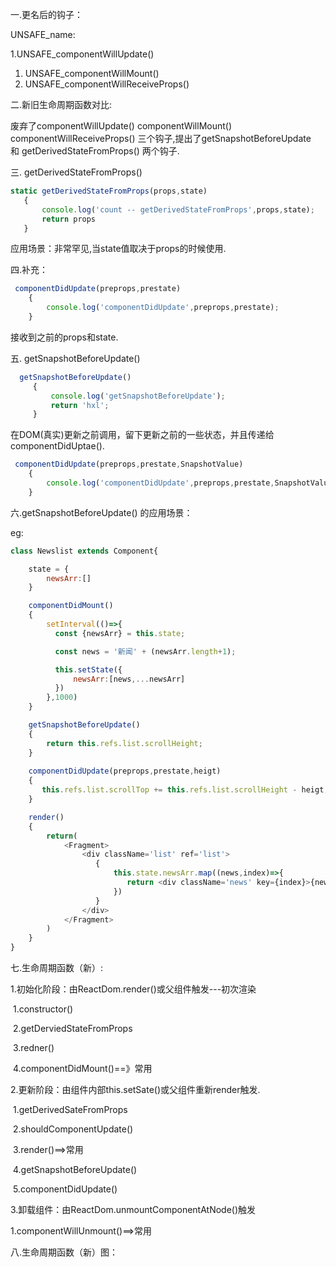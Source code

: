 一.更名后的钩子：

 UNSAFE_name:

1.UNSAFE_componentWillUpdate() 

1. UNSAFE_componentWillMount() 
2. UNSAFE_componentWillReceiveProps() 

二.新旧生命周期函数对比:

 废弃了componentWillUpdate() componentWillMount()  componentWillReceiveProps() 三个钩子,提出了getSnapshotBeforeUpdate 和 getDerivedStateFromProps() 两个钩子.

三. getDerivedStateFromProps() 

```javascript
static getDerivedStateFromProps(props,state)
   {
       console.log('count -- getDerivedStateFromProps',props,state);
       return props
   }
```

应用场景：非常罕见,当state值取决于props的时候使用.

四.补充：

```javascript
 componentDidUpdate(preprops,prestate)
    {
        console.log('componentDidUpdate',preprops,prestate);
    }
```

接收到之前的props和state.

 五. getSnapshotBeforeUpdate() 

```javascript
  getSnapshotBeforeUpdate()
     {
         console.log('getSnapshotBeforeUpdate');
         return 'hxl';
     }

```

在DOM(真实)更新之前调用，留下更新之前的一些状态，并且传递给componentDidUptae().

```javascript
 componentDidUpdate(preprops,prestate,SnapshotValue)
    {
        console.log('componentDidUpdate',preprops,prestate,SnapshotValue);
    }
```

六.getSnapshotBeforeUpdate() 的应用场景：

eg:

```javascript
class Newslist extends Component{

    state = {
        newsArr:[]
    }

    componentDidMount()
    {
        setInterval(()=>{
          const {newsArr} = this.state;

          const news = '新闻' + (newsArr.length+1);

          this.setState({
              newsArr:[news,...newsArr]
          })
        },1000)
    }

    getSnapshotBeforeUpdate()
    {
        return this.refs.list.scrollHeight;
    }
  
    componentDidUpdate(preprops,prestate,heigt)
    {
       this.refs.list.scrollTop += this.refs.list.scrollHeight - heigt;
    }

    render()
    {
        return(
            <Fragment>
                <div className='list' ref='list'>
                   {
                       this.state.newsArr.map((news,index)=>{
                          return <div className='news' key={index}>{news}</div>
                       })
                   }
                </div>
            </Fragment>
        )
    }
}
```

七.生命周期函数（新）:

1.初始化阶段：由ReactDom.render()或父组件触发---初次渲染

​        1.constructor()

​        2.getDerviedStateFromProps

​        3.redner()

​        4.componentDidMount()==》常用

2.更新阶段：由组件内部this.setSate()或父组件重新render触发.

​       1.getDerivedSateFromProps

​       2.shouldComponentUpdate()

​       3.render()==>常用

​       4.getSnapshotBeforeUpdate()

​       5.componentDidUpdate()

 3.卸载组件：由ReactDom.unmountComponentAtNode()触发

  1.componentWillUnmount()==>常用

八.生命周期函数（新）图：



